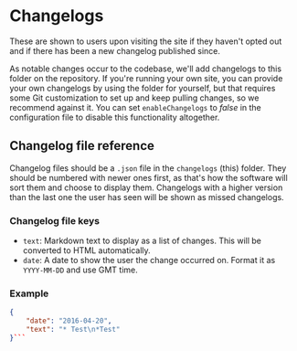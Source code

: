 # Changelogs

These are shown to users upon visiting the site if they haven't opted out and if there has been a new changelog published since.

As notable changes occur to the codebase, we'll add changelogs to this folder on the repository. If you're running your own site, you can provide your own changelogs by using the folder for yourself, but that requires some Git customization to set up and keep pulling changes, so we recommend against it. You can set `enableChangelogs` to *false* in the configuration file to disable this functionality altogether.

## Changelog file reference

Changelog files should be a `.json` file in the `changelogs` (this) folder. They should be numbered with newer ones first, as that's how the software will sort them and choose to display them. Changelogs with a higher version than the last one the user has seen will be shown as missed changelogs.

### Changelog file keys

- `text`: Markdown text to display as a list of changes. This will be converted to HTML automatically.
- `date`: A date to show the user the change occurred on. Format it as `YYYY-MM-DD` and use GMT time.

### Example

```json
{
    "date": "2016-04-20",
    "text": "* Test\n*Test"
}```